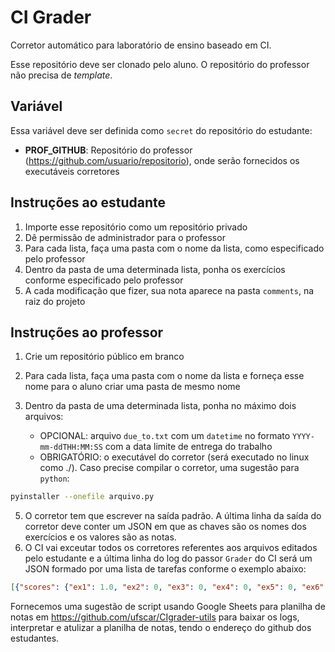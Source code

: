 # CI Grader
Corretor automático para laboratório de ensino baseado em CI.

Esse repositório deve ser clonado pelo aluno. O repositório do professor não precisa de _template_.

## Variável

Essa variável deve ser definida como `secret` do repositório do estudante:

- **PROF_GITHUB**: Repositório do professor (https://github.com/usuario/repositorio), onde serão fornecidos os executáveis corretores

## Instruções ao estudante

1. Importe esse repositório como um repositório privado
2. Dê permissão de administrador para o professor
3. Para cada lista, faça uma pasta com o nome da lista, como especificado pelo professor
4. Dentro da pasta de uma determinada lista, ponha os exercícios conforme especificado pelo professor
5. A cada modificação que fizer, sua nota aparece na pasta `comments`, na raiz do projeto

## Instruções ao professor

1. Crie um repositório público em branco
2. Para cada lista, faça uma pasta com o nome da lista e forneça esse nome para o aluno criar uma pasta de mesmo nome
3. Dentro da pasta de uma determinada lista, ponha no máximo dois arquivos:
  
    - OPCIONAL: arquivo `due_to.txt` com um `datetime` no formato `YYYY-mm-ddTHH:MM:SS` com a data limite de entrega do trabalho
    - OBRIGATÓRIO: o executável do corretor (será executado no linux como ./<nome do arquivo>). Caso precise compilar o corretor, uma sugestão para `python`:
  
```bash
pyinstaller --onefile arquivo.py
```
    
5. O corretor tem que escrever na saída padrão. A última linha da saída do corretor deve conter um JSON em que as chaves são os nomes dos exercícios e os valores são as notas.
6. O CI vai exceutar todos os corretores referentes aos arquivos editados pelo estudante e a última linha do log do passor `Grader` do CI será um JSON formado por uma lista de tarefas conforme o exemplo abaixo:

```json
[{"scores": {"ex1": 1.0, "ex2": 0, "ex3": 0, "ex4": 0, "ex5": 0, "ex6": 0, "ex7": 0, "ex8": 0, "ex9": 0, "ex10": 0}, "task": "lista01"}]
```

Fornecemos uma sugestão de script usando Google Sheets para planilha de notas em https://github.com/ufscar/CIgrader-utils para baixar os logs, interpretar e atulizar a planilha de notas, tendo o endereço do github dos estudantes.
 
